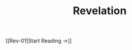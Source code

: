 ﻿---
title: Revelation
description: 
permalink: 
aliases:
  - Revelation
tags: 
draft: 
date:
---

[[Rev-01|Start Reading →]]
